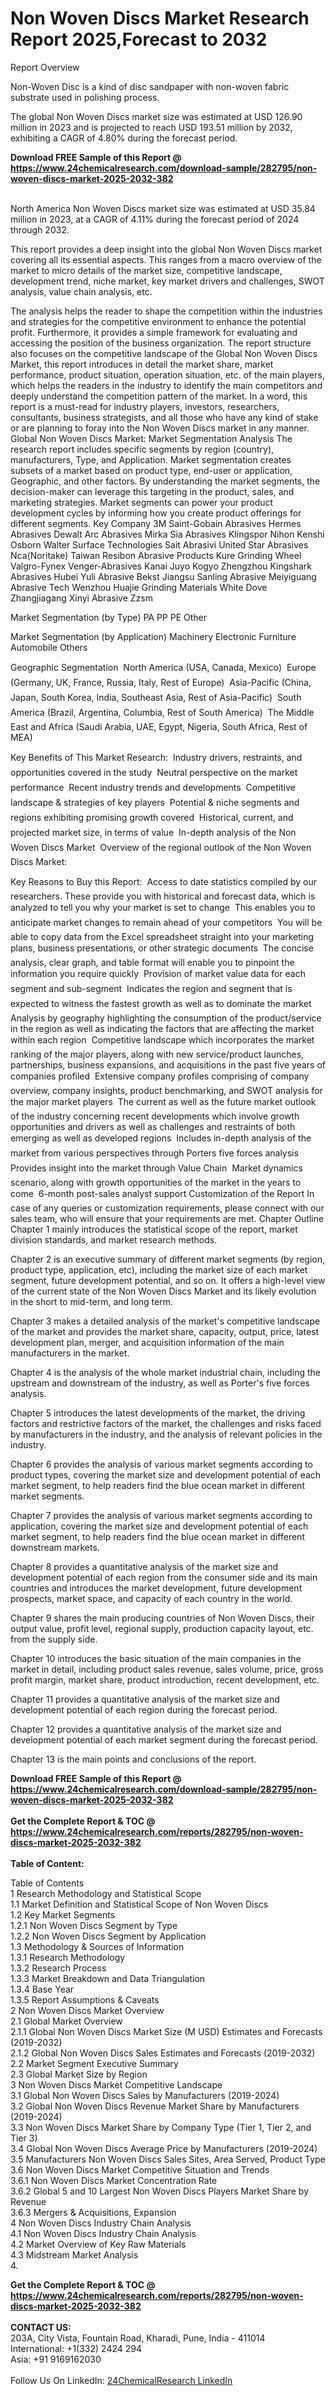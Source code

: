 <h1>Non Woven Discs Market Research Report 2025,Forecast to 2032</h1><p>Report Overview</p><p>
Non-Woven Disc is a kind of disc sandpaper with non-woven fabric substrate used in polishing process.</p><p>
The global Non Woven Discs market size was estimated at USD 126.90 million in 2023 and is projected to reach USD 193.51 million by 2032, exhibiting a CAGR of 4.80% during the forecast period.</p><div><b>Download FREE Sample of this Report @ 
            <a href="https://www.24chemicalresearch.com/download-sample/282795/non-woven-discs-market-2025-2032-382">
            https://www.24chemicalresearch.com/download-sample/282795/non-woven-discs-market-2025-2032-382</a></b></div><br><p>
North America Non Woven Discs market size was estimated at USD 35.84 million in 2023, at a CAGR of 4.11% during the forecast period of 2024 through 2032.</p><p>
This report provides a deep insight into the global Non Woven Discs market covering all its essential aspects. This ranges from a macro overview of the market to micro details of the market size, competitive landscape, development trend, niche market, key market drivers and challenges, SWOT analysis, value chain analysis, etc.</p><p>
The analysis helps the reader to shape the competition within the industries and strategies for the competitive environment to enhance the potential profit. Furthermore, it provides a simple framework for evaluating and accessing the position of the business organization. The report structure also focuses on the competitive landscape of the Global Non Woven Discs Market, this report introduces in detail the market share, market performance, product situation, operation situation, etc. of the main players, which helps the readers in the industry to identify the main competitors and deeply understand the competition pattern of the market.
In a word, this report is a must-read for industry players, investors, researchers, consultants, business strategists, and all those who have any kind of stake or are planning to foray into the Non Woven Discs market in any manner.
Global Non Woven Discs Market: Market Segmentation Analysis
The research report includes specific segments by region (country), manufacturers, Type, and Application. Market segmentation creates subsets of a market based on product type, end-user or application, Geographic, and other factors. By understanding the market segments, the decision-maker can leverage this targeting in the product, sales, and marketing strategies. Market segments can power your product development cycles by informing how you create product offerings for different segments.
Key Company
3M
Saint-Gobain Abrasives
Hermes Abrasives
Dewalt
Arc Abrasives
Mirka
Sia Abrasives
Klingspor
Nihon Kenshi
Osborn
Walter Surface Technologies
Sait Abrasivi
United Star Abrasives
Nca(Noritake)
Taiwan Resibon Abrasive Products
Kure Grinding Wheel
Valgro-Fynex
Venger-Abrasives
Kanai Juyo Kogyo
Zhengzhou Kingshark Abrasives
Hubei Yuli Abrasive Bekst
Jiangsu Sanling Abrasive
Meiyiguang Abrasive Tech
Wenzhou Huajie Grinding Materials
White Dove
Zhangjiagang Xinyi Abrasive
Zzsm</p><p>
Market Segmentation (by Type)
PA
PP
PE
Other</p><p>
Market Segmentation (by Application)
Machinery
Electronic
Furniture
Automobile
Others</p><p>
Geographic Segmentation
 North America (USA, Canada, Mexico)
 Europe (Germany, UK, France, Russia, Italy, Rest of Europe)
 Asia-Pacific (China, Japan, South Korea, India, Southeast Asia, Rest of Asia-Pacific)
 South America (Brazil, Argentina, Columbia, Rest of South America)
 The Middle East and Africa (Saudi Arabia, UAE, Egypt, Nigeria, South Africa, Rest of MEA)</p><p>
Key Benefits of This Market Research:
 Industry drivers, restraints, and opportunities covered in the study
 Neutral perspective on the market performance
 Recent industry trends and developments
 Competitive landscape &amp; strategies of key players
 Potential &amp; niche segments and regions exhibiting promising growth covered
 Historical, current, and projected market size, in terms of value
 In-depth analysis of the Non Woven Discs Market
 Overview of the regional outlook of the Non Woven Discs Market:</p><p>
Key Reasons to Buy this Report:
 Access to date statistics compiled by our researchers. These provide you with historical and forecast data, which is analyzed to tell you why your market is set to change
 This enables you to anticipate market changes to remain ahead of your competitors
 You will be able to copy data from the Excel spreadsheet straight into your marketing plans, business presentations, or other strategic documents
 The concise analysis, clear graph, and table format will enable you to pinpoint the information you require quickly
 Provision of market value data for each segment and sub-segment
 Indicates the region and segment that is expected to witness the fastest growth as well as to dominate the market
 Analysis by geography highlighting the consumption of the product/service in the region as well as indicating the factors that are affecting the market within each region
 Competitive landscape which incorporates the market ranking of the major players, along with new service/product launches, partnerships, business expansions, and acquisitions in the past five years of companies profiled
 Extensive company profiles comprising of company overview, company insights, product benchmarking, and SWOT analysis for the major market players
 The current as well as the future market outlook of the industry concerning recent developments which involve growth opportunities and drivers as well as challenges and restraints of both emerging as well as developed regions
 Includes in-depth analysis of the market from various perspectives through Porters five forces analysis
 Provides insight into the market through Value Chain
 Market dynamics scenario, along with growth opportunities of the market in the years to come
 6-month post-sales analyst support
Customization of the Report
In case of any queries or customization requirements, please connect with our sales team, who will ensure that your requirements are met.
Chapter Outline
Chapter 1 mainly introduces the statistical scope of the report, market division standards, and market research methods.</p><p>
Chapter 2 is an executive summary of different market segments (by region, product type, application, etc), including the market size of each market segment, future development potential, and so on. It offers a high-level view of the current state of the Non Woven Discs Market and its likely evolution in the short to mid-term, and long term.</p><p>
Chapter 3 makes a detailed analysis of the market's competitive landscape of the market and provides the market share, capacity, output, price, latest development plan, merger, and acquisition information of the main manufacturers in the market.</p><p>
Chapter 4 is the analysis of the whole market industrial chain, including the upstream and downstream of the industry, as well as Porter's five forces analysis.</p><p>
Chapter 5 introduces the latest developments of the market, the driving factors and restrictive factors of the market, the challenges and risks faced by manufacturers in the industry, and the analysis of relevant policies in the industry.</p><p>
Chapter 6 provides the analysis of various market segments according to product types, covering the market size and development potential of each market segment, to help readers find the blue ocean market in different market segments.</p><p>
Chapter 7 provides the analysis of various market segments according to application, covering the market size and development potential of each market segment, to help readers find the blue ocean market in different downstream markets.</p><p>
Chapter 8 provides a quantitative analysis of the market size and development potential of each region from the consumer side and its main countries and introduces the market development, future development prospects, market space, and capacity of each country in the world.</p><p>
Chapter 9 shares the main producing countries of Non Woven Discs, their output value, profit level, regional supply, production capacity layout, etc. from the supply side.</p><p>
Chapter 10 introduces the basic situation of the main companies in the market in detail, including product sales revenue, sales volume, price, gross profit margin, market share, product introduction, recent development, etc.</p><p>
Chapter 11 provides a quantitative analysis of the market size and development potential of each region during the forecast period.</p><p>
Chapter 12 provides a quantitative analysis of the market size and development potential of each market segment during the forecast period.</p><p>
Chapter 13 is the main points and conclusions of the report.</p><p>
</p><div><b>Download FREE Sample of this Report @ 
            <a href="https://www.24chemicalresearch.com/download-sample/282795/non-woven-discs-market-2025-2032-382">
            https://www.24chemicalresearch.com/download-sample/282795/non-woven-discs-market-2025-2032-382</a></b></div><br><div><b>Get the Complete Report & TOC @ 
            <a href="https://www.24chemicalresearch.com/reports/282795/non-woven-discs-market-2025-2032-382">
            https://www.24chemicalresearch.com/reports/282795/non-woven-discs-market-2025-2032-382</a></b></div><br>
            <b>Table of Content:</b><p>Table of Contents<br />
1 Research Methodology and Statistical Scope<br />
1.1 Market Definition and Statistical Scope of Non Woven Discs<br />
1.2 Key Market Segments<br />
1.2.1 Non Woven Discs Segment by Type<br />
1.2.2 Non Woven Discs Segment by Application<br />
1.3 Methodology & Sources of Information<br />
1.3.1 Research Methodology<br />
1.3.2 Research Process<br />
1.3.3 Market Breakdown and Data Triangulation<br />
1.3.4 Base Year<br />
1.3.5 Report Assumptions & Caveats<br />
2 Non Woven Discs Market Overview<br />
2.1 Global Market Overview<br />
2.1.1 Global Non Woven Discs Market Size (M USD) Estimates and Forecasts (2019-2032)<br />
2.1.2 Global Non Woven Discs Sales Estimates and Forecasts (2019-2032)<br />
2.2 Market Segment Executive Summary<br />
2.3 Global Market Size by Region<br />
3 Non Woven Discs Market Competitive Landscape<br />
3.1 Global Non Woven Discs Sales by Manufacturers (2019-2024)<br />
3.2 Global Non Woven Discs Revenue Market Share by Manufacturers (2019-2024)<br />
3.3 Non Woven Discs Market Share by Company Type (Tier 1, Tier 2, and Tier 3)<br />
3.4 Global Non Woven Discs Average Price by Manufacturers (2019-2024)<br />
3.5 Manufacturers Non Woven Discs Sales Sites, Area Served, Product Type<br />
3.6 Non Woven Discs Market Competitive Situation and Trends<br />
3.6.1 Non Woven Discs Market Concentration Rate<br />
3.6.2 Global 5 and 10 Largest Non Woven Discs Players Market Share by Revenue<br />
3.6.3 Mergers & Acquisitions, Expansion<br />
4 Non Woven Discs Industry Chain Analysis<br />
4.1 Non Woven Discs Industry Chain Analysis<br />
4.2 Market Overview of Key Raw Materials<br />
4.3 Midstream Market Analysis<br />
4.</p><div><b>Get the Complete Report & TOC @ 
            <a href="https://www.24chemicalresearch.com/reports/282795/non-woven-discs-market-2025-2032-382">
            https://www.24chemicalresearch.com/reports/282795/non-woven-discs-market-2025-2032-382</a></b></div><br><b>CONTACT US:</b><br>
            203A, City Vista, Fountain Road, Kharadi, Pune, India - 411014<br>
            International: +1(332) 2424 294<br>
            Asia: +91 9169162030 <br><br>
            Follow Us On LinkedIn: <a href="https://www.linkedin.com/company/24chemicalresearch/">24ChemicalResearch LinkedIn</a>